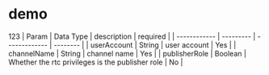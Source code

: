 # demo
123
| Param        | Data Type | description   | required |
| ------------ | --------- | ------------- | -------- |
| userAccount  | String    | user account  |    Yes   |
| channelName  | String    | channel name  |    Yes   |
| publisherRole  | Boolean    | Whether the rtc privileges is the publisher role  |    No    |
